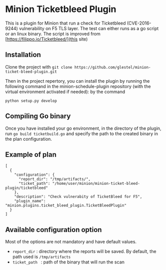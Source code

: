 Minion Ticketbleed Plugin
===================

This is a plugin for Minion that run a check for Ticketbleed (CVE-2016-9244) vulnerability on F5 TLS layer.
The test can either runs as a go script or an linux binary. The script is improved from [https://filippo.io/Ticketbleed/](this site)

Installation
------------

Clone the project with ``git clone https://github.com/glestel/minion-ticket-bleed-plugin.git``

Then in the project repertory, you can install the plugin by running the following command in the minion-schedule-plugin repository (with the virtual environment activated if needed): 
by the command

```python setup.py develop```

Compiling Go binary
---------------
Once you have installed your go environment, in the directory of the plugin, run
`go build ticketbuild.go` and specify the path to the created binary in the plan configuration.

Example of plan
---------------

```
[
  {
    "configuration": {
      "report_dir": "/tmp/artifacts/",
      "ticket_path": "/home/user/minion/minion-ticket-bleed-plugin/ticketbleed"
    },
    "description": "Check vulnerabity of TicketBleed for F5",
    "plugin_name": "minion.plugins.ticket_bleed_plugin.TicketBleedPlugin"
  }
]
```
Available configuration option
------------------------------
Most of the options are not mandatory and have default values.
* ```report_dir``` : directory where the reports will be saved. By default, the path used is `/tmp/artifacts`
* ```ticket_path ``` : path of the binary that will run the scan




